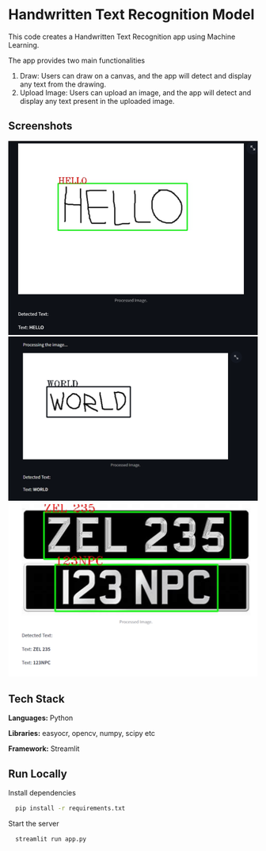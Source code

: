 
# Handwritten Text Recognition Model

This code creates a Handwritten Text Recognition app using Machine Learning.

The app provides two main functionalities
    
1. Draw: Users can draw on a canvas, and the app will detect and display any text from the drawing.
2. Upload Image: Users can upload an image, and the app will detect and display any text present in the uploaded image.


## Screenshots

![App Screenshot](results/OP5.png)
![App Screenshot](results/OP7.png)
![App Screenshot](results/OP2.png)





## Tech Stack

**Languages:** Python

**Libraries:** easyocr, opencv, numpy, scipy etc

**Framework:** Streamlit


## Run Locally

Install dependencies

```bash
  pip install -r requirements.txt
```

Start the server

```bash
  streamlit run app.py
```


